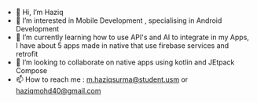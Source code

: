 - 👋 Hi, I’m Haziq
- 👀 I’m interested in Mobile Development , specialising in Android Development 
- 🌱 I’m currently learning how to use API's and AI to integrate in my Apps, I have about 5 apps made in native that use firebase services and retrofit 
- 💞️ I’m looking to collaborate on native apps using kotlin and JEtpack Compose 
- 📫 How to reach me : m.haziqsurma@student.usm or haziqmohd40@gmail.com 


